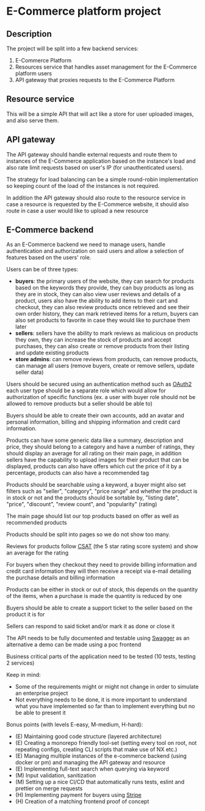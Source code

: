 # E-Commerce platform project

## Description

The project will be split into a few backend services:

1. E-Commerce Platform
2. Resources service that handles asset management for the E-Commerce platform users
3. API gateway that proxies requests to the E-Commerce Platform

## Resource service

This will be a simple API that will act like a store for user uploaded images, and also serve them.

## API gateway

The API gateway should handle external requests and route them to instances of the E-Commerce application based on the instance's load and also rate limit requests based on user's IP (for unauthenticated users).

The strategy for load balancing can be a simple round-robin implementation so keeping count of the load of the instances is not required.

In addition the API gateway should also route to the resource service in case a resource is requested by the E-Commerce website, it should also route in case a user would like to upload a new resource

## E-Commerce backend

As an E-Commerce backend we need to manage users, handle authentication and authorization on said users and allow a selection of features based on the users' role.

Users can be of three types:

- **buyers**: the primary users of the website, they can search for products based on the keywords they provide, they can buy products as long as they are in stock, they can also view user reviews and details of a product, users also have the ability to add items to their cart and checkout, they can also review products once retrieved and see their own order history, they can mark retrieved items for a return, buyers can also set products to favorite in case they would like to purchase them later
- **sellers**: sellers have the ability to mark reviews as malicious on products they own, they can increase the stock of products and accept purchases, they can also create or remove products from their listing and update existing products
- **store admins**: can remove reviews from products, can remove products, can manage all users (remove buyers, create or remove sellers, update seller data)

Users should be secured using an authentication method such as [OAuth2](https://auth0.com/intro-to-iam/what-is-oauth-2) each user type should be a separate role which would allow for authorization of specific functions (ex. a user with buyer role should not be allowed to remove products but a seller should be able to)

Buyers should be able to create their own accounts, add an avatar and personal information, billing and shipping information and credit card information.

Products can have some generic data like a summary, description and price, they should belong to a category and have a number of ratings, they should display an average for all rating on their main page, in addition sellers have the capability to upload images for their product that can be displayed, products can also have offers which cut the price of it by a percentage, products can also have a recommended tag

Products should be searchable using a keyword, a buyer might also set filters such as "seller", "category", "price range" and whether the product is in stock or not and the products should be sortable by, "listing date", "price", "discount", "review count", and "popularity" (rating)

The main page should list our top products based on offer as well as recommended products

Products should be split into pages so we do not show too many.

Reviews for products follow [CSAT](https://delighted.com/what-is-customer-satisfaction-score) (the 5 star rating score system) and show an average for the rating

For buyers when they checkout they need to provide billing information and credit card information they will then receive a receipt via e-mail detailing the purchase details and billing information

Products can be either in stock or out of stock, this depends on the quantity of the items, when a purchase is made the quantity is reduced by one

Buyers should be able to create a support ticket to the seller based on the product it is for

Sellers can respond to said ticket and/or mark it as done or close it

The API needs to be fully documented and testable using [Swagger](https://swagger.io) as an alternative a demo can be made using a poc frontend

Business critical parts of the application need to be tested (10 tests, testing 2 services)

Keep in mind:

- Some of the requirements might or might not change in order to simulate an enterprise project
- Not everything needs to be done, it is more important to understand what you have implemented so far than to implement everything but no be able to present it

Bonus points (with levels E-easy, M-medium, H-hard):

- (E) Maintaining good code structure (layered architecture)
- (E) Creating a monorepo friendly tool-set (setting every tool on root, not repeating configs, creating CLI scripts that make use of NX etc.)
- (E) Managing multiple instances of the e-commerce backend (using docker or pm) and managing the API gateway and resource
- (E) Implementing full-text search when querying via keyword
- (M) Input validation, sanitization
- (M) Setting up a nice CI/CD that automatically runs tests, eslint and prettier on merge requests
- (H) Implementing payment for buyers using [Stripe](https://stripe.com/en-gb-ro)
- (H) Creation of a matching frontend proof of concept
